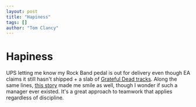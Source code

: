 ```yaml
---
layout: post
title: "Hapiness"
tags: []
author: "Tom Clancy"
---
```


# Hapiness

UPS letting me know my Rock Band pedal is out for delivery even though EA claims it still hasn't shipped + a slab of <a href="http://majornelson.com/archive/2008/03/04/rockband-grateful-dead-tracks.aspx" target="_blank">Grateful Dead tracks</a>. Along the same lines, <a href="http://xprogramming.com/xpmag/aokoProductivity.htm" target="_blank">this story</a> made me smile as well, though I wonder if such a manager ever existed. It's a great approach to teamwork that applies regardless of discipline.

